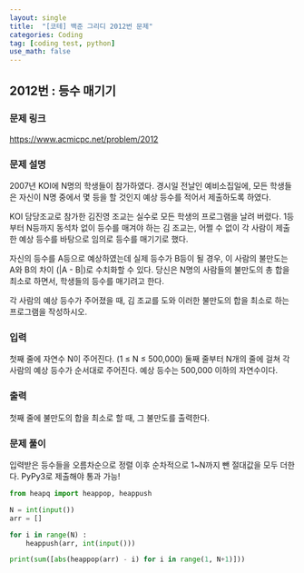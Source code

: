 ```yaml
---
layout: single
title:  "[코테] 백준 그리디 2012번 문제"
categories: Coding
tag: [coding test, python]
use_math: false
---
```


## 2012번 : 등수 매기기
### 문제 링크
<https://www.acmicpc.net/problem/2012>

### 문제 설명
2007년 KOI에 N명의 학생들이 참가하였다. 경시일 전날인 예비소집일에, 모든 학생들은 자신이 N명 중에서 몇 등을 할 것인지 예상 등수를 적어서 제출하도록 하였다.

KOI 담당조교로 참가한 김진영 조교는 실수로 모든 학생의 프로그램을 날려 버렸다. 1등부터 N등까지 동석차 없이 등수를 매겨야 하는 김 조교는, 어쩔 수 없이 각 사람이 제출한 예상 등수를 바탕으로 임의로 등수를 매기기로 했다.

자신의 등수를 A등으로 예상하였는데 실제 등수가 B등이 될 경우, 이 사람의 불만도는 A와 B의 차이 (|A - B|)로 수치화할 수 있다. 당신은 N명의 사람들의 불만도의 총 합을 최소로 하면서, 학생들의 등수를 매기려고 한다.

각 사람의 예상 등수가 주어졌을 때, 김 조교를 도와 이러한 불만도의 합을 최소로 하는 프로그램을 작성하시오.

### 입력
첫째 줄에 자연수 N이 주어진다. (1 ≤ N ≤ 500,000) 둘째 줄부터 N개의 줄에 걸쳐 각 사람의 예상 등수가 순서대로 주어진다. 예상 등수는 500,000 이하의 자연수이다.

### 출력
첫째 줄에 불만도의 합을 최소로 할 때, 그 불만도를 출력한다.

### 문제 풀이
입력받은 등수들을 오름차순으로 정렬 이후 순차적으로 1~N까지 뺀 절대값을 모두 더한다. PyPy3로 제출해야 통과 가능!


```python
from heapq import heappop, heappush

N = int(input())
arr = []

for i in range(N) :
    heappush(arr, int(input()))

print(sum([abs(heappop(arr) - i) for i in range(1, N+1)]))
```
